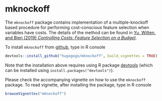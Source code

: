 # mknockoff

The `mknockoff` package contains implementation of a multiple-knockoff based procedure for performing cost-conscious feature selection when variables have costs.
The details of the method can be found in 
[Yu, Witten, and Bien (2019) *Controlling Costs: Feature Selection on a Budget*](https://arxiv.org/abs/1910.03627).

To install `mknockoff` from [github](http://github.com), type in R console
```R
devtools::install_github("hugogogo/mknockoff", build_vignettes = TRUE)
```
Note that the installation above requires using R package [devtools](https://CRAN.R-project.org/package=devtools)
(which can be installed using `install.packages("devtools")`).

Please check the accompanying vignette on how to use the `mknockoff` package. To read vignette, after installing the package, type in R console
```R
browseVignettes("mknockoff")
```
